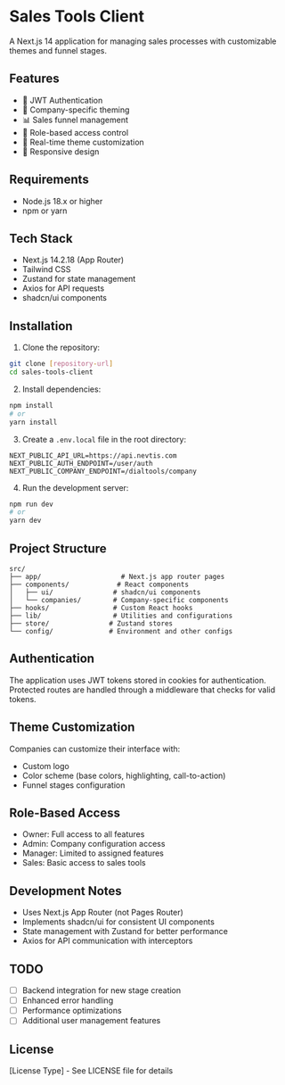 # Sales Tools Client

A Next.js 14 application for managing sales processes with customizable themes and funnel stages.

## Features

- 🔐 JWT Authentication
- 🎨 Company-specific theming
- 📊 Sales funnel management
- 👥 Role-based access control
- 🔄 Real-time theme customization
- 📱 Responsive design

## Requirements

- Node.js 18.x or higher
- npm or yarn

## Tech Stack

- Next.js 14.2.18 (App Router)
- Tailwind CSS
- Zustand for state management
- Axios for API requests
- shadcn/ui components

## Installation

1. Clone the repository:
```bash
git clone [repository-url]
cd sales-tools-client
```

2. Install dependencies:
```bash
npm install
# or
yarn install
```

3. Create a `.env.local` file in the root directory:
```env
NEXT_PUBLIC_API_URL=https://api.nevtis.com
NEXT_PUBLIC_AUTH_ENDPOINT=/user/auth
NEXT_PUBLIC_COMPANY_ENDPOINT=/dialtools/company
```

4. Run the development server:
```bash
npm run dev
# or
yarn dev
```

## Project Structure

```
src/
├── app/                    # Next.js app router pages
├── components/            # React components
│   ├── ui/               # shadcn/ui components
│   └── companies/        # Company-specific components
├── hooks/                # Custom React hooks
├── lib/                  # Utilities and configurations
├── store/               # Zustand stores
└── config/              # Environment and other configs
```

## Authentication

The application uses JWT tokens stored in cookies for authentication. Protected routes are handled through a middleware that checks for valid tokens.

## Theme Customization

Companies can customize their interface with:
- Custom logo
- Color scheme (base colors, highlighting, call-to-action)
- Funnel stages configuration

## Role-Based Access

- Owner: Full access to all features
- Admin: Company configuration access
- Manager: Limited to assigned features
- Sales: Basic access to sales tools

## Development Notes

- Uses Next.js App Router (not Pages Router)
- Implements shadcn/ui for consistent UI components
- State management with Zustand for better performance
- Axios for API communication with interceptors

## TODO

- [ ] Backend integration for new stage creation
- [ ] Enhanced error handling
- [ ] Performance optimizations
- [ ] Additional user management features

## License

[License Type] - See LICENSE file for details